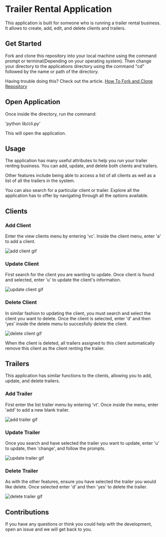 # Trailer Rental Application

This application is built for someone who is running a trailer rental business. It allows to create, add, edit, and delete clients and trailers.

## Get Started

Fork and clone this repository into your local machine using the command prompt or terminal(Depending on your operating system). Then change your directory to the applications directory using the command "cd" followed by the name or path of the directory.


Having trouble doing this? Check out the article.
[How To Fork and Clone Repository](https://docs.github.com/en/pull-requests/collaborating-with-pull-requests/working-with-forks/fork-a-repo)


## Open Application

Once inside the directory, run the command:

'python lib/cli.py'

This will open the application.

## Usage

The application has many useful attributes to help you run your trailer renting business. You can add, update, and delete both clients and trailers. 

Other features include being able to access a list of all clients as well as a list of all the trailers in the system.

You can also search for a particular client or trailer. Explore all the application has to offer by navigating through all the options available.

## Clients

### Add Client

Enter the view clients menu by entering 'vc'. Inside the client menu, enter 'a' to add a client.

![add client gif](gif/Addclient-ezgif.com-video-to-gif-converter.gif)

### Update Client 

First search for the client you are wanting to update. Once client is found and selected, enter 'u' to update the client's information.

![update client gif](gif/Updateclient-ezgif.com-video-to-gif-converter.gif)

### Delete Client

In similar fashion to updating the client, you must search and select the client you want to delete. Once the client is selected, enter 'd' and then 'yes' inside the delete menu to succesfully delete the client.

![delete client gif](gif/Deleteclient-ezgif.com-video-to-gif-converter.gif)

When the client is deleted, all trailers assigned to this client automatically remove this client as the client renting the trailer.

## Trailers

This application has similar functions to the clients, allowing you to add, update, and delete trailers.

### Add Trailer

First enter the list trailer menu by entering 'vt'. Once inside the menu, enter 'add' to add a new blank trailer.

![add trailer gif](gif/Addtrailer-ezgif.com-video-to-gif-converter.gif)

### Update Trailer

Once you search and have selected the trailer you want to update, enter 'u' to update, then 'change', and follow the prompts.

![update trailer gif](gif/Updatetrailer-ezgif.com-video-to-gif-converter.gif)

### Delete Trailer

As with the other features, ensure you have selected the trailer you would like delete. Once selected enter 'd' and then 'yes' to delete the trailer.

![delete trailer gif](gif/Deletetrailer-ezgif.com-video-to-gif-converter.gif)

## Contributions

If you have any questions or think you could help with the development, open an issue and we will get back to you.